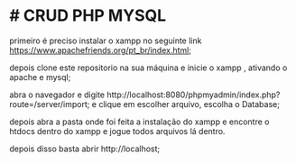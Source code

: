 # # CRUD PHP MYSQL

primeiro é preciso instalar o xampp no seguinte link https://www.apachefriends.org/pt_br/index.html;

depois clone este repositorio na sua máquina e inicie o xampp , ativando o apache e mysql;

abra o navegador e digite http://localhost:8080/phpmyadmin/index.php?route=/server/import;
e clique em escolher arquivo, escolha o Database;

depois abra a pasta onde foi feita a instalação do xampp e encontre o htdocs dentro do xampp e jogue todos arquivos lá dentro.

depois disso basta abrir http://localhost;
